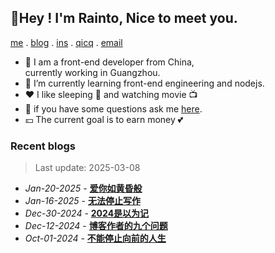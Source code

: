 ## 🌷Hey ! I'm Rainto, Nice to meet you.

<p align="left">

  [me](https://rainto.top/about) .
  [blog](https://rainto.top/posts) . 
 [ins](https://www.instagram.com/lorret9/) .
  [qicq](https://wpa.qq.com/msgrd?v=3&uin=693739563&site=qq&menu=yes) .
  [email](mailto:rainto0322@foxmail.com?subject=Hello)
</p>

- 🔭 I am a front-end developer from China,  
   currently working in Guangzhou.
- 🌱 I’m currently learning front-end engineering and nodejs.
- ❤️ I like sleeping 🛌 and watching movie 📺 
- 💬 if you have some questions ask me [here](https://rainto.top/).
- 💴 The current goal is to earn money 💕

### Recent blogs
<!-- ARTICLE_LIST -->
> Last update: 2025-03-08
- *Jan-20-2025* - **[爱你如黄昏般](https://rainto.top/posts/essay/20250120%E7%88%B1%E4%BD%A0%E5%A6%82%E9%BB%84%E6%98%8F%E8%88%AC/)**
- *Jan-16-2025* - **[无法停止写作](https://rainto.top/posts/essay/20250117%E6%97%A0%E6%B3%95%E5%81%9C%E6%AD%A2%E5%86%99%E4%BD%9C/)**
- *Dec-30-2024* - **[2024是以为记](https://rainto.top/posts/member/20241230%E5%B9%B4%E7%BB%88%E6%80%BB%E7%BB%93/)**
- *Dec-12-2024* - **[博客作者的九个问题](https://rainto.top/posts/member/20241212%E5%8D%9A%E5%AE%A2%E7%9A%84%E4%B9%9D%E4%B8%AA%E9%97%AE%E9%A2%98/)**
- *Oct-01-2024* - **[不能停止向前的人生](https://rainto.top/posts/essay/20241001%E4%B8%8D%E8%83%BD%E5%81%9C%E6%AD%A2%E5%90%91%E5%89%8D%E7%9A%84%E4%BA%BA%E7%94%9F/)**
